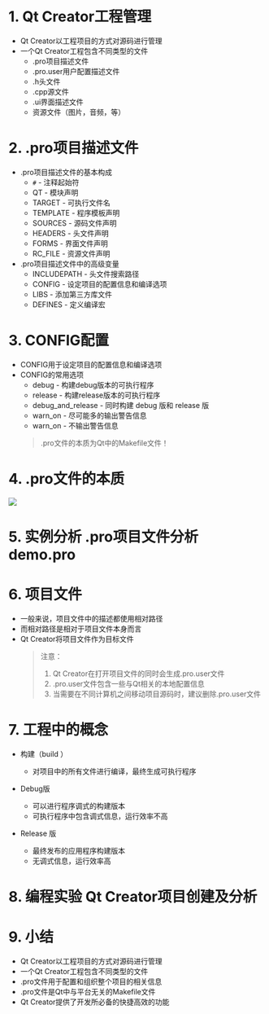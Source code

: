 # 1. Qt Creator工程管理
- Qt Creator以工程项目的方式对源码进行管理
- 一个Qt Creator工程包含不同类型的文件
    - .pro项目描述文件
    - .pro.user用户配置描述文件
    - .h头文件
    - .cpp源文件
    - .ui界面描述文件
    - 资源文件（图片，音频，等）

# 2. .pro项目描述文件
-  .pro项目描述文件的基本构成
    - `#` - 注释起始符
    - QT - 模块声明
    - TARGET - 可执行文件名
    - TEMPLATE - 程序模板声明
    - SOURCES - 源码文件声明
    - HEADERS - 头文件声明
    - FORMS - 界面文件声明
    - RC_FILE - 资源文件声明
- .pro项目描述文件中的高级变量
    - INCLUDEPATH - 头文件搜索路径
    - CONFIG - 设定项目的配置信息和编译选项
    - LIBS - 添加第三方库文件
    - DEFINES - 定义编译宏

# 3. CONFIG配置
- CONFIG用于设定项目的配置信息和编译选项
- CONFIG的常用选项
    - debug - 构建debug版本的可执行程序
    - release - 构建release版本的可执行程序
    - debug_and_release - 同时构建 debug 版和 release 版
    - warn_on - 尽可能多的输出警告信息
    - warn_on - 不输出警告信息
    > .pro文件的本质为Qt中的Makefile文件！

# 4. .pro文件的本质
![](vx_images/.png)

# 5. 实例分析 .pro项目文件分析 demo.pro

# 6. 项目文件
- 一般来说，项目文件中的描述都使用相对路径
- 而相对路径是相对于项目文件本身而言
- Qt Creator将项目文件作为目标文件
    > 注意：
    > 1. Qt Creator在打开项目文件的同时会生成.pro.user文件
    > 2. .pro.user文件包含一些与Qt相关的本地配置信息
    > 3. 当需要在不同计算机之间移动项目源码时，建议删除.pro.user文件

# 7. 工程中的概念
- 构建（build ）
    - 对项目中的所有文件进行编译，最终生成可执行程序

- Debug版
    - 可以进行程序调式的构建版本
    - 可执行程序中包含调式信息，运行效率不高

- Release 版
    - 最终发布的应用程序构建版本
    - 无调式信息，运行效率高

# 8. 编程实验 Qt Creator项目创建及分析

# 9. 小结
- Qt Creator以工程项目的方式对源码进行管理
- 一个Qt Creator工程包含不同类型的文件
- .pro文件用于配置和组织整个项目的相关信息
- .pro文件是Qt中与平台无关的Makefile文件
- Qt Creator提供了开发所必备的快捷高效的功能
